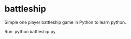 # battleship
Simple one player battleship game in Python to learn python.

Run:
python battleship.py
